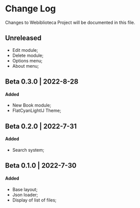 # Change Log
Changes to Webiblioteca Project will be documented in this file.

## Unreleased
- Edit module;
- Delete module;
- Options menu;
- About menu;

## Beta 0.3.0 | 2022-8-28
#### Added
- New Book module;
- FlatCyanLightIJ Theme;

## Beta 0.2.0 | 2022-7-31
#### Added
- Search system;

## Beta 0.1.0 | 2022-7-30
#### Added
- Base layout;
- Json loader;
- Display of list of files;